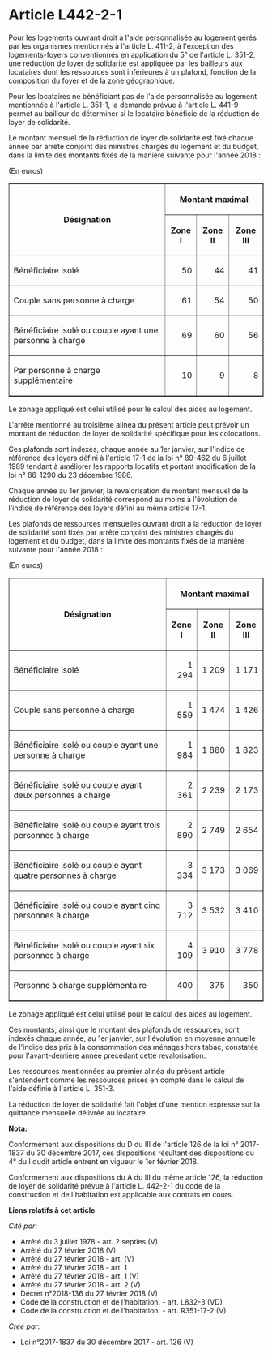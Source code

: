 # Article L442-2-1

Pour les logements ouvrant droit à l'aide personnalisée au logement gérés par les organismes mentionnés à l'article L. 411-2,
à l'exception des logements-foyers conventionnés en application du 5° de l'article L. 351-2, une réduction de loyer de
solidarité est appliquée par les bailleurs aux locataires dont les ressources sont inférieures à un plafond, fonction de la
composition du foyer et de la zone géographique.

Pour les locataires ne bénéficiant pas de l'aide personnalisée au logement mentionnée à l'article L. 351-1, la demande prévue
à l'article L. 441-9 permet au bailleur de déterminer si le locataire bénéficie de la réduction de loyer de solidarité.

Le montant mensuel de la réduction de loyer de solidarité est fixé chaque année par arrêté conjoint des ministres chargés du
logement et du budget, dans la limite des montants fixés de la manière suivante pour l'année 2018 :

(En euros)

<table border="1">
  <tbody>
    <tr>
      <th rowspan="2">

Désignation</th>
      <th colspan="3">

Montant maximal</th>
    </tr>
    <tr>
      <th>

Zone I</th>
      <th>

Zone II</th>
      <th>

Zone III</th>
    </tr>
    <tr>
      <td align="left">

Bénéficiaire isolé</td>
      <td align="right">

50</td>
      <td align="right">

44</td>
      <td align="right">

41</td>
    </tr>
    <tr>
      <td align="left">

Couple sans personne à charge</td>
      <td align="right">

61</td>
      <td align="right">

54</td>
      <td align="right">

50</td>
    </tr>
    <tr>
      <td align="left">

Bénéficiaire isolé ou couple ayant une personne à charge</td>
      <td align="right">

69</td>
      <td align="right">

60</td>
      <td align="right">

56</td>
    </tr>
    <tr>
      <td align="left">

Par personne à charge supplémentaire</td>
      <td align="right">

10</td>
      <td align="right">

9</td>
      <td align="right">

8</td>
    </tr>
  </tbody>
</table>

Le zonage appliqué est celui utilisé pour le calcul des aides au logement.

L'arrêté mentionné au troisième alinéa du présent article peut prévoir un montant de réduction de loyer de solidarité
spécifique pour les colocations.

Ces plafonds sont indexés, chaque année au 1er janvier, sur l'indice de référence des loyers défini à l'article 17-1 de la
loi n° 89-462 du 6 juillet 1989 tendant à améliorer les rapports locatifs et portant modification de la loi n° 86-1290 du 23
décembre 1986.

Chaque année au 1er janvier, la revalorisation du montant mensuel de la réduction de loyer de solidarité correspond au moins
à l'évolution de l'indice de référence des loyers défini au même article 17-1.

Les plafonds de ressources mensuelles ouvrant droit à la réduction de loyer de solidarité sont fixés par arrêté conjoint des
ministres chargés du logement et du budget, dans la limite des montants fixés de la manière suivante pour l'année 2018 :

(En euros)

<table border="1">
  <tbody>
    <tr>
      <th rowspan="2">

Désignation</th>
      <th colspan="3">

Montant maximal</th>
    </tr>
    <tr>
      <th>

Zone I</th>
      <th>

Zone II</th>
      <th>

Zone III</th>
    </tr>
    <tr>
      <td align="left">

Bénéficiaire isolé</td>
      <td align="right">

1 294</td>
      <td align="right">

1 209</td>
      <td align="right">

1 171</td>
    </tr>
    <tr>
      <td align="left">

Couple sans personne à charge</td>
      <td align="right">

1 559</td>
      <td align="right">

1 474</td>
      <td align="right">

1 426</td>
    </tr>
    <tr>
      <td align="left">

Bénéficiaire isolé ou couple ayant une personne à charge</td>
      <td align="right">

1 984</td>
      <td align="right">

1 880</td>
      <td align="right">

1 823</td>
    </tr>
    <tr>
      <td align="left">

Bénéficiaire isolé ou couple ayant deux personnes à charge</td>
      <td align="right">

2 361</td>
      <td align="right">

2 239</td>
      <td align="right">

2 173</td>
    </tr>
    <tr>
      <td align="left">

Bénéficiaire isolé ou couple ayant trois personnes à charge</td>
      <td align="right">

2 890</td>
      <td align="right">

2 749</td>
      <td align="right">

2 654</td>
    </tr>
    <tr>
      <td align="left">

Bénéficiaire isolé ou couple ayant quatre personnes à charge</td>
      <td align="right">

3 334</td>
      <td align="right">

3 173</td>
      <td align="right">

3 069</td>
    </tr>
    <tr>
      <td align="left">

Bénéficiaire isolé ou couple ayant cinq personnes à charge</td>
      <td align="right">

3 712</td>
      <td align="right">

3 532</td>
      <td align="right">

3 410</td>
    </tr>
    <tr>
      <td align="left">

Bénéficiaire isolé ou couple ayant six personnes à charge</td>
      <td align="right">

4 109</td>
      <td align="right">

3 910</td>
      <td align="right">

3 778</td>
    </tr>
    <tr>
      <td align="left">

Personne à charge supplémentaire</td>
      <td align="right">

400</td>
      <td align="right">

375</td>
      <td align="right">

350</td>
    </tr>
  </tbody>
</table>

Le zonage appliqué est celui utilisé pour le calcul des aides au logement.

Ces montants, ainsi que le montant des plafonds de ressources, sont indexés chaque année, au 1er janvier, sur l'évolution en
moyenne annuelle de l'indice des prix à la consommation des ménages hors tabac, constatée pour l'avant-dernière année
précédant cette revalorisation.

Les ressources mentionnées au premier alinéa du présent article s'entendent comme les ressources prises en compte dans le
calcul de l'aide définie à l'article L. 351-3.

La réduction de loyer de solidarité fait l'objet d'une mention expresse sur la quittance mensuelle délivrée au locataire.

**Nota:**

Conformément aux dispositions du D du III de l'article 126 de la loi n° 2017-1837 du 30 décembre 2017, ces dispositions
résultant des dispositions du 4° du I dudit article entrent en vigueur le 1er février 2018.

Conformément aux dispositions du A du III du même article 126, la réduction de loyer de solidarité prévue à l'article L.
442-2-1 du code de la construction et de l'habitation est applicable aux contrats en cours.

**Liens relatifs à cet article**

_Cité par_:

  - Arrêté du 3 juillet 1978 - art. 2 septies (V)
  - Arrêté du 27 février 2018 (V)
  - Arrêté du 27 février 2018 - art. (V)
  - Arrêté du 27 février 2018 - art. 1
  - Arrêté du 27 février 2018 - art. 1 (V)
  - Arrêté du 27 février 2018 - art. 2 (V)
  - Décret n°2018-136 du 27 février 2018 (V)
  - Code de la construction et de l'habitation. - art. L832-3 (VD)
  - Code de la construction et de l'habitation. - art. R351-17-2 (V)

_Créé par_:

  - Loi n°2017-1837 du 30 décembre 2017 - art. 126 (V)
